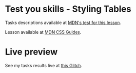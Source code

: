 # Test you skills - Styling Tables

Tasks descriptions available at [MDN's test for this lesson](https://developer.mozilla.org/en-US/docs/Learn/CSS/Building_blocks/Tables_tasks).

Lesson available at [MDN CSS Guides](https://developer.mozilla.org/en-US/docs/Learn/CSS/Building_blocks/Styling_tables).

# Live preview

See my tasks results live at [this Glitch]().
